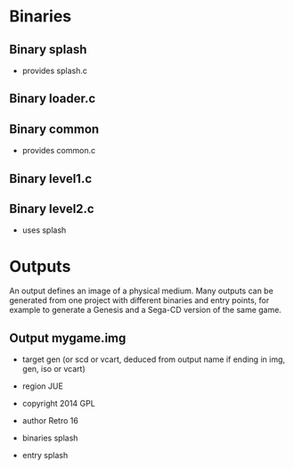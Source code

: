 Binaries
========

Binary splash
-------------

 - provides splash.c


Binary loader.c
---------------


Binary common
-------------

 - provides common.c


Binary level1.c
---------------


Binary level2.c
---------------

 - uses splash

Outputs
=======

An output defines an image of a physical medium. Many outputs can be generated from one project with different binaries and entry points, for example to generate a Genesis and a Sega-CD version of the same game.


Output mygame.img
-----------------

 - target gen (or scd or vcart, deduced from output name if ending in img, gen, iso or vcart)
 - region JUE
 - copyright 2014 GPL
 - author Retro 16
 - binaries splash
 
 - entry splash

